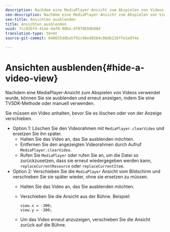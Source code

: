 ```yaml
---
description: Nachdem eine MediaPlayer-Ansicht zum Abspielen von Videos verwendet wurde, können Sie sie ausblenden und erneut anzeigen, indem Sie eine TVSDK-Methode oder manuell verwenden.
seo-description: Nachdem eine MediaPlayer-Ansicht zum Abspielen von Videos verwendet wurde, können Sie sie ausblenden und erneut anzeigen, indem Sie eine TVSDK-Methode oder manuell verwenden.
seo-title: Ansichten ausblenden
title: Ansichten ausblenden
uuid: 7cc02bf4-41ee-4af0-98ba-df070b50b88d
translation-type: tm+mt
source-git-commit: 040655d8ba5f91c98ed0584c08db226ffe1e0f4e

---
```



# Ansichten ausblenden{#hide-a-video-view}

Nachdem eine MediaPlayer-Ansicht zum Abspielen von Videos verwendet wurde, können Sie sie ausblenden und erneut anzeigen, indem Sie eine TVSDK-Methode oder manuell verwenden.

Sie müssen ein Video anhalten, bevor Sie es löschen oder von der Anzeige verschieben.
* Option 1: Löschen Sie den Videorahmen mit `MediaPlayer.clearVideo`&#x200B; und ersetzen Sie ihn später.
   * Halten Sie das Video an, das Sie ausblenden möchten.
   * Entfernen Sie den angezeigten Videorahmen durch Aufruf `MediaPlayer.clearVideo`.
   * Rufen Sie `MediaPlayer` oder rufen Sie an, um die Datei so zurückzusetzen, dass sie erneut wiedergegeben werden kann, `replaceCurrentResource` oder `replaceCurrentItem`.
* Option 2: Verschieben Sie die `MediaPlayer` Ansicht vom Bildschirm und verschieben Sie sie später wieder, ohne sie ersetzen zu müssen.
   * Halten Sie das Video an, das Sie ausblenden möchten.
   * Verschieben Sie die Ansicht aus der Bühne. Beispiel:

      ```
      view.x = -300; 
      view.y = -300;
      ```

   * Um das Video erneut anzuzeigen, verschieben Sie die Ansicht zurück auf die Bühne.
